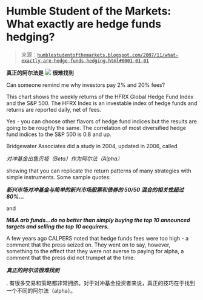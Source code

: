 <!--yml

类别：未分类

date: 2024-05-18 01:16:18

-->

# Humble Student of the Markets: What exactly are hedge funds hedging?

> 来源：[`humblestudentofthemarkets.blogspot.com/2007/11/what-exactly-are-hedge-funds-hedging.html#0001-01-01`](https://humblestudentofthemarkets.blogspot.com/2007/11/what-exactly-are-hedge-funds-hedging.html#0001-01-01)

**真正的阿尔法是** ![](https://blogger.googleusercontent.com/img/b/R29vZ2xl/AVvXsEgyhjQFsOujBjKHC0jI7-f-ruEb_QHbDZq6TJCUtjzUs9R_xhiQGxEUW7TvBo9sImLj0LSpokl4lIoq2sTlsKCdBlJmGV5_8UjEXj9UOHjooZpcjeAA6vlYs3TOh1kDydztIxCSjfOtNT8K/s1600-r/HFRXGL+vs+SPX.gif) **很难找到**

Can someone remind me why investors pay 2% and 20% fees?

This chart shows the weekly returns of the HFRX Global Hedge Fund Index and the S&P 500\. The HFRX Index is an investable index of hedge funds and returns are reported daily, net of fees.

Yes - you can choose other flavors of hedge fund indices but the results are going to be roughly the same. The correlation of most diversified hedge fund indices to the S&P 500 is 0.8 and up.

Bridgewater Associates did a study in 2004, updated in 2006, called

*对冲基金出售贝塔（Beta）作为阿尔法（Alpha）*

showing that you can replicate the return patterns of many strategies with simple instruments. Some sample quotes:

***新兴市场对冲基金与简单的新兴市场股票和债券的 50/50 混合的相关性超过 80%...***

and

***M&A arb funds...do no better than simply buying the top 10 announced targets and selling the top 10 acquirers.***

A few years ago CALPERS noted that hedge funds fees were too high - a comment that the press seized on. They went on to say, however, something to the effect that they were not averse to paying for alpha, a comment that the press did not trumpet at the time.

***真正的阿尔法很难找到***

. 有很多交易和策略都非常拥挤。对于对冲基金投资者来说，真正的技巧在于找到一个不同的阿尔法（alpha）。
